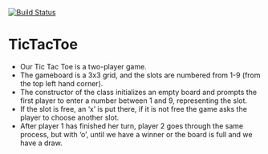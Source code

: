 [![Build Status](https://travis-ci.org/HugBunadarbankinn/TicTacToe.png)](https://travis-ci.org/HugBunadarbankinn/TicTacToe)


# TicTacToe

- Our Tic Tac Toe is a two-player game. 
- The gameboard is a 3x3 grid, and the slots are numbered from 1-9 (from the top left hand corner). 
- The constructor of the class initializes an empty board and prompts the first player to enter a number between 1 and 9, representing the slot. 
- If the slot is free, an ‘x’ is put there, if it is not free the game asks the player to choose another slot. 
- After player 1 has finished her turn, player 2 goes through the same process, but with ‘o’, until we have a winner or the board is full and we have a draw.
